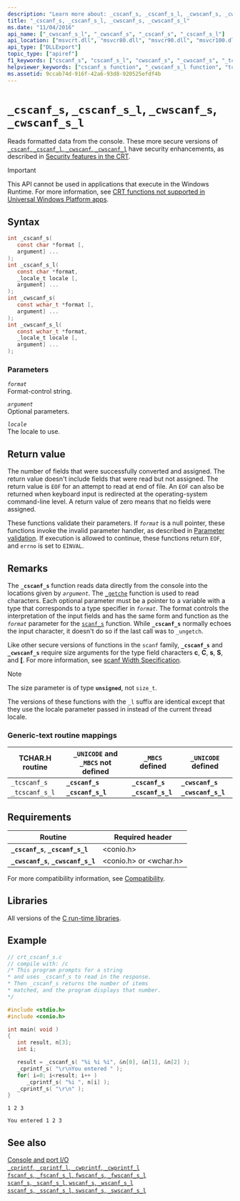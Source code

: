 ```yaml
---
description: "Learn more about: _cscanf_s, _cscanf_s_l, _cwscanf_s, _cwscanf_s_l"
title: "_cscanf_s, _cscanf_s_l, _cwscanf_s, _cwscanf_s_l"
ms.date: "11/04/2016"
api_name: ["_cwscanf_s_l", "_cwscanf_s", "_cscanf_s", "_cscanf_s_l"]
api_location: ["msvcrt.dll", "msvcr80.dll", "msvcr90.dll", "msvcr100.dll", "msvcr100_clr0400.dll", "msvcr110.dll", "msvcr110_clr0400.dll", "msvcr120.dll", "msvcr120_clr0400.dll", "ucrtbase.dll"]
api_type: ["DLLExport"]
topic_type: ["apiref"]
f1_keywords: ["cscanf_s", "cscanf_s_l", "cwscanf_s", "_cwscanf_s", "_tcscanf_s", "_cscanf_s", "_cwscanf_s_l", "_cscanf_s_l", "cwscanf_s_l", "_tcscanf_s_l", "tcscanf_s", "tcscanf_s_l"]
helpviewer_keywords: ["cscanf_s function", "_cwscanf_s_l function", "tcscanf_s function", "console [C++], reading from", "_cscanf_s function", "data [C++], reading from the console", "cwscanf_s function", "_tcscanf_s_l function", "_cscanf_s_l function", "cscanf_s_l function", "cwscanf_s_l function", "reading data [C++], from the console", "_cwscanf_s function", "_tcscanf_s function", "tcscanf_s_l function"]
ms.assetid: 9ccab74d-916f-42a6-93d8-920525efdf4b
---
```

# `_cscanf_s`, `_cscanf_s_l`, `_cwscanf_s`, `_cwscanf_s_l`

Reads formatted data from the console. These more secure versions of [`_cscanf`, `_cscanf_l`, `_cwscanf`, `_cwscanf_l`](cscanf-cscanf-l-cwscanf-cwscanf-l.md) have security enhancements, as described in [Security features in the CRT](../security-features-in-the-crt.md).

> [!IMPORTANT]
> This API cannot be used in applications that execute in the Windows Runtime. For more information, see [CRT functions not supported in Universal Windows Platform apps](../../cppcx/crt-functions-not-supported-in-universal-windows-platform-apps.md).

## Syntax

```C
int _cscanf_s(
   const char *format [,
   argument] ...
);
int _cscanf_s_l(
   const char *format,
   _locale_t locale [,
   argument] ...
);
int _cwscanf_s(
   const wchar_t *format [,
   argument] ...
);
int _cwscanf_s_l(
   const wchar_t *format,
   _locale_t locale [,
   argument] ...
);
```

### Parameters

*`format`*\
Format-control string.

*`argument`*\
Optional parameters.

*`locale`*\
The locale to use.

## Return value

The number of fields that were successfully converted and assigned. The return value doesn't include fields that were read but not assigned. The return value is `EOF` for an attempt to read at end of file. An `EOF` can also be returned when keyboard input is redirected at the operating-system command-line level. A return value of zero means that no fields were assigned.

These functions validate their parameters. If *`format`* is a null pointer, these functions invoke the invalid parameter handler, as described in [Parameter validation](../parameter-validation.md). If execution is allowed to continue, these functions return `EOF`, and `errno` is set to `EINVAL`.

## Remarks

The **`_cscanf_s`** function reads data directly from the console into the locations given by *`argument`*. The [`_getche`](getch-getwch.md) function is used to read characters. Each optional parameter must be a pointer to a variable with a type that corresponds to a type specifier in *`format`*. The format controls the interpretation of the input fields and has the same form and function as the *`format`* parameter for the [`scanf_s`](scanf-scanf-l-wscanf-wscanf-l.md) function. While **`_cscanf_s`** normally echoes the input character, it doesn't do so if the last call was to `_ungetch`.

Like other secure versions of functions in the `scanf` family, **`_cscanf_s`** and **`_cwscanf_s`** require size arguments for the type field characters **c**, **C**, **s**, **S**, and **[**. For more information, see [scanf Width Specification](../scanf-width-specification.md).

> [!NOTE]
> The size parameter is of type **`unsigned`**, not `size_t`.

The versions of these functions with the `_l` suffix are identical except that they use the locale parameter passed in instead of the current thread locale.

### Generic-text routine mappings

|TCHAR.H routine|`_UNICODE` and `_MBCS` not defined|`_MBCS` defined|`_UNICODE` defined|
|---------------------|--------------------------------------|--------------------|-----------------------|
|`_tcscanf_s`|**`_cscanf_s`**|**`_cscanf_s`**|**`_cwscanf_s`**|
|`_tcscanf_s_l`|**`_cscanf_s_l`**|**`_cscanf_s_l`**|**`_cwscanf_s_l`**|

## Requirements

|Routine|Required header|
|-------------|---------------------|
|**`_cscanf_s`**, **`_cscanf_s_l`**|\<conio.h>|
|**`_cwscanf_s`**, **`_cwscanf_s_l`**|\<conio.h> or \<wchar.h>|

For more compatibility information, see [Compatibility](../compatibility.md).

## Libraries

All versions of the [C run-time libraries](../crt-library-features.md).

## Example

```C
// crt_cscanf_s.c
// compile with: /c
/* This program prompts for a string
* and uses _cscanf_s to read in the response.
* Then _cscanf_s returns the number of items
* matched, and the program displays that number.
*/

#include <stdio.h>
#include <conio.h>

int main( void )
{
   int result, n[3];
   int i;

   result = _cscanf_s( "%i %i %i", &n[0], &n[1], &n[2] );
   _cprintf_s( "\r\nYou entered " );
   for( i=0; i<result; i++ )
      _cprintf_s( "%i ", n[i] );
   _cprintf_s( "\r\n" );
}
```

```Input
1 2 3
```

```Output
You entered 1 2 3
```

## See also

[Console and port I/O](../console-and-port-i-o.md)\
[`_cprintf`, `_cprintf_l`, `_cwprintf`, `_cwprintf_l`](cprintf-cprintf-l-cwprintf-cwprintf-l.md)\
[`fscanf_s`, `_fscanf_s_l`, `fwscanf_s`, `_fwscanf_s_l`](fscanf-s-fscanf-s-l-fwscanf-s-fwscanf-s-l.md)\
[`scanf_s`, `_scanf_s_l`, `wscanf_s`, `_wscanf_s_l`](scanf-s-scanf-s-l-wscanf-s-wscanf-s-l.md)\
[`sscanf_s`, `_sscanf_s_l`, `swscanf_s`, `_swscanf_s_l`](sscanf-s-sscanf-s-l-swscanf-s-swscanf-s-l.md)
